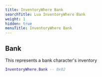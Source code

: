 ```yaml
---
title: InventoryWhere Bank
searchTitle: Lua InventoryWhere Bank
weight: 1
hidden: true
menuTitle: InventoryWhere Bank
---
```

## Bank

This represents a bank character's inventory
```lua
InventoryWhere.Bank -- 0x02
```